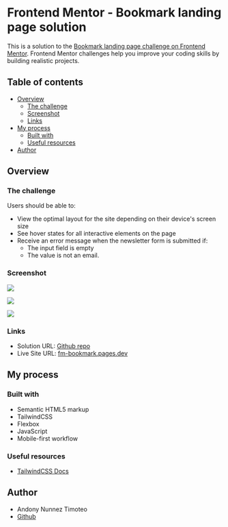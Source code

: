 # Frontend Mentor - Bookmark landing page solution

This is a solution to the [Bookmark landing page challenge on Frontend Mentor](https://www.frontendmentor.io/challenges/bookmark-landing-page-5d0b588a9edda32581d29158). Frontend Mentor challenges help you improve your coding skills by building realistic projects.

## Table of contents

- [Overview](#overview)
  - [The challenge](#the-challenge)
  - [Screenshot](#screenshot)
  - [Links](#links)
- [My process](#my-process)
  - [Built with](#built-with)
  - [Useful resources](#useful-resources)
- [Author](#author)

## Overview

### The challenge

Users should be able to:

- View the optimal layout for the site depending on their device's screen size
- See hover states for all interactive elements on the page
- Receive an error message when the newsletter form is submitted if:
  - The input field is empty
  - The value is not an email.

### Screenshot

![](./screenshots/hero-desktop.png)

![](./screenshots/faq-active-mobile.png)

![](./screenshots/menu-active.mobile.png)

### Links

- Solution URL: [Github repo](https://github.com/andonynt/fm-bookmark)
- Live Site URL: [fm-bookmark.pages.dev](https://fm-bookmark.pages.dev/)

## My process

### Built with

- Semantic HTML5 markup
- TailwindCSS
- Flexbox
- JavaScript
- Mobile-first workflow

### Useful resources

- [TailwindCSS Docs](https://tailwindcss.com/docs/installation)

## Author

- Andony Nunnez Timoteo
- [Github](https://github.com/andonynt)
